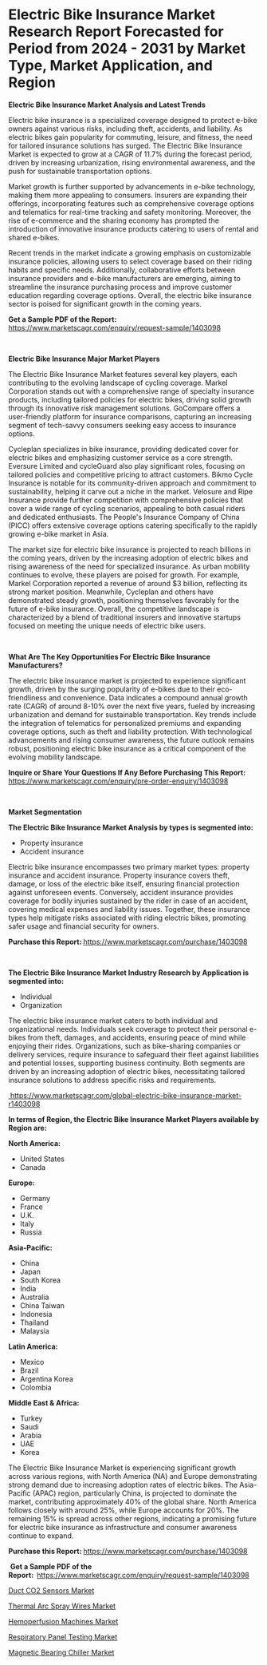 <p><h1>Electric Bike Insurance Market Research Report Forecasted for Period from 2024 -  2031 by Market Type, Market Application, and Region</h1></p><p><strong>Electric Bike Insurance Market Analysis and Latest Trends</strong></p>
<p><p>Electric bike insurance is a specialized coverage designed to protect e-bike owners against various risks, including theft, accidents, and liability. As electric bikes gain popularity for commuting, leisure, and fitness, the need for tailored insurance solutions has surged. The Electric Bike Insurance Market is expected to grow at a CAGR of 11.7% during the forecast period, driven by increasing urbanization, rising environmental awareness, and the push for sustainable transportation options.</p><p>Market growth is further supported by advancements in e-bike technology, making them more appealing to consumers. Insurers are expanding their offerings, incorporating features such as comprehensive coverage options and telematics for real-time tracking and safety monitoring. Moreover, the rise of e-commerce and the sharing economy has prompted the introduction of innovative insurance products catering to users of rental and shared e-bikes.</p><p>Recent trends in the market indicate a growing emphasis on customizable insurance policies, allowing users to select coverage based on their riding habits and specific needs. Additionally, collaborative efforts between insurance providers and e-bike manufacturers are emerging, aiming to streamline the insurance purchasing process and improve customer education regarding coverage options. Overall, the electric bike insurance sector is poised for significant growth in the coming years.</p></p>
<p><strong>Get a Sample PDF of the Report:&nbsp;</strong> <a href="https://www.marketscagr.com/enquiry/request-sample/1403098?utm_campaign=1573&utm_medium=2&utm_source=Github&utm_content=ia&utm_term=23102024&utm_id=electric-bike-insurance">https://www.marketscagr.com/enquiry/request-sample/1403098</a></p>
<p>&nbsp;</p>
<p><strong>Electric Bike Insurance Major Market Players</strong></p>
<p><p>The Electric Bike Insurance Market features several key players, each contributing to the evolving landscape of cycling coverage. Markel Corporation stands out with a comprehensive range of specialty insurance products, including tailored policies for electric bikes, driving solid growth through its innovative risk management solutions. GoCompare offers a user-friendly platform for insurance comparisons, capturing an increasing segment of tech-savvy consumers seeking easy access to insurance options.</p><p>Cycleplan specializes in bike insurance, providing dedicated cover for electric bikes and emphasizing customer service as a core strength. Eversure Limited and cycleGuard also play significant roles, focusing on tailored policies and competitive pricing to attract customers. Bikmo Cycle Insurance is notable for its community-driven approach and commitment to sustainability, helping it carve out a niche in the market. Velosure and Ripe Insurance provide further competition with comprehensive policies that cover a wide range of cycling scenarios, appealing to both casual riders and dedicated enthusiasts. The People's Insurance Company of China (PICC) offers extensive coverage options catering specifically to the rapidly growing e-bike market in Asia.</p><p>The market size for electric bike insurance is projected to reach billions in the coming years, driven by the increasing adoption of electric bikes and rising awareness of the need for specialized insurance. As urban mobility continues to evolve, these players are poised for growth. For example, Markel Corporation reported a revenue of around $3 billion, reflecting its strong market position. Meanwhile, Cycleplan and others have demonstrated steady growth, positioning themselves favorably for the future of e-bike insurance. Overall, the competitive landscape is characterized by a blend of traditional insurers and innovative startups focused on meeting the unique needs of electric bike users.</p></p>
<p>&nbsp;</p>
<p><strong>What Are The Key Opportunities For Electric Bike Insurance Manufacturers?</strong></p>
<p><p>The electric bike insurance market is projected to experience significant growth, driven by the surging popularity of e-bikes due to their eco-friendliness and convenience. Data indicates a compound annual growth rate (CAGR) of around 8-10% over the next five years, fueled by increasing urbanization and demand for sustainable transportation. Key trends include the integration of telematics for personalized premiums and expanding coverage options, such as theft and liability protection. With technological advancements and rising consumer awareness, the future outlook remains robust, positioning electric bike insurance as a critical component of the evolving mobility landscape.</p></p>
<p><strong>Inquire or Share Your Questions If Any Before Purchasing This Report:</strong> <a href="https://www.marketscagr.com/enquiry/pre-order-enquiry/1403098?utm_campaign=1573&utm_medium=2&utm_source=Github&utm_content=ia&utm_term=23102024&utm_id=electric-bike-insurance">https://www.marketscagr.com/enquiry/pre-order-enquiry/1403098</a></p>
<p>&nbsp;</p>
<p><strong>Market Segmentation</strong></p>
<p><strong>The Electric Bike Insurance Market Analysis by types is segmented into:</strong></p>
<p><ul><li>Property insurance</li><li>Accident insurance</li></ul></p>
<p><p>Electric bike insurance encompasses two primary market types: property insurance and accident insurance. Property insurance covers theft, damage, or loss of the electric bike itself, ensuring financial protection against unforeseen events. Conversely, accident insurance provides coverage for bodily injuries sustained by the rider in case of an accident, covering medical expenses and liability issues. Together, these insurance types help mitigate risks associated with riding electric bikes, promoting safer usage and financial security for owners.</p></p>
<p><strong>Purchase this Report:&nbsp;</strong><a href="https://www.marketscagr.com/purchase/1403098?utm_campaign=1573&utm_medium=2&utm_source=Github&utm_content=ia&utm_term=23102024&utm_id=electric-bike-insurance">https://www.marketscagr.com/purchase/1403098</a></p>
<p>&nbsp;</p>
<p><strong>The Electric Bike Insurance Market Industry Research by Application is segmented into:</strong></p>
<p><ul><li>Individual</li><li>Organization</li></ul></p>
<p><p>The electric bike insurance market caters to both individual and organizational needs. Individuals seek coverage to protect their personal e-bikes from theft, damages, and accidents, ensuring peace of mind while enjoying their rides. Organizations, such as bike-sharing companies or delivery services, require insurance to safeguard their fleet against liabilities and potential losses, supporting business continuity. Both segments are driven by an increasing adoption of electric bikes, necessitating tailored insurance solutions to address specific risks and requirements.</p></p>
<p><a href="https://www.marketscagr.com/global-electric-bike-insurance-market-r1403098?utm_campaign=1573&utm_medium=2&utm_source=Github&utm_content=ia&utm_term=23102024&utm_id=electric-bike-insurance">&nbsp;https://www.marketscagr.com/global-electric-bike-insurance-market-r1403098</a></p>
<p><strong>In terms of Region, the Electric Bike Insurance Market Players available by Region are:</strong></p>
<p>
    <p> <strong> North America: </strong>
        <ul>
            <li>United States</li>
            <li>Canada</li>
        </ul>
        </p> 
    <p> <strong> Europe: </strong>
        <ul>
            <li>Germany</li>
            <li>France</li>
            <li>U.K.</li>
            <li>Italy</li>
            <li>Russia</li>
        </ul>
        </p> 
    <p> <strong> Asia-Pacific: </strong>
        <ul>
            <li>China</li>
            <li>Japan</li>
            <li>South Korea</li>
            <li>India</li>
            <li>Australia</li>
            <li>China Taiwan</li>
            <li>Indonesia</li>
            <li>Thailand</li>
            <li>Malaysia</li>
        </ul>
        </p> 
    <p> <strong> Latin America: </strong>
        <ul>
            <li>Mexico</li>
            <li>Brazil</li>
            <li>Argentina Korea</li>
            <li>Colombia</li>
        </ul>
        </p> 
    <p> <strong> Middle East & Africa: </strong>
        <ul>
            <li>Turkey</li>
            <li>Saudi</li>
            <li>Arabia</li>
            <li>UAE</li>
            <li>Korea</li>
        </ul>
    </p>
    </p>
<p><p>The Electric Bike Insurance Market is experiencing significant growth across various regions, with North America (NA) and Europe demonstrating strong demand due to increasing adoption rates of electric bikes. The Asia-Pacific (APAC) region, particularly China, is projected to dominate the market, contributing approximately 40% of the global share. North America follows closely with around 25%, while Europe accounts for 20%. The remaining 15% is spread across other regions, indicating a promising future for electric bike insurance as infrastructure and consumer awareness continue to expand.</p></p>
<p><strong>Purchase this Report: </strong><a href="https://www.marketscagr.com/purchase/1403098?utm_campaign=1573&utm_medium=2&utm_source=Github&utm_content=ia&utm_term=23102024&utm_id=electric-bike-insurance">https://www.marketscagr.com/purchase/1403098</a></p>
<p>&nbsp;<strong>Get a Sample PDF of the Report:&nbsp;&nbsp;</strong><a href="https://www.marketscagr.com/enquiry/request-sample/1403098?utm_campaign=1573&utm_medium=2&utm_source=Github&utm_content=ia&utm_term=23102024&utm_id=electric-bike-insurance">https://www.marketscagr.com/enquiry/request-sample/1403098</a></p>
<p><strong></strong></p>
<p><p><a href="https://issuu.com/reportprime-2/docs/duct-co2-sensors-market-size-2030.p_2bd9f200a7a935?utm_campaign=1573&utm_medium=2&utm_source=Github&utm_content=ia&utm_term=23102024&utm_id=electric-bike-insurance">Duct CO2 Sensors Market</a></p><p><a href="https://www.linkedin.com/pulse/global-thermal-arc-spray-wires-125-cagr-forecast-2024-2031-ikxce?utm_campaign=1573&utm_medium=2&utm_source=Github&utm_content=ia&utm_term=23102024&utm_id=electric-bike-insurance">Thermal Arc Spray Wires Market</a></p><p><a href="https://www.linkedin.com/pulse/hemoperfusion-machines-market-global-insights-sales-trends-obqne?utm_campaign=1573&utm_medium=2&utm_source=Github&utm_content=ia&utm_term=23102024&utm_id=electric-bike-insurance">Hemoperfusion Machines Market</a></p><p><a href="https://www.linkedin.com/pulse/respiratory-panel-testing-market-evolution-global-trends-regional-xyirf?utm_campaign=1573&utm_medium=2&utm_source=Github&utm_content=ia&utm_term=23102024&utm_id=electric-bike-insurance">Respiratory Panel Testing Market</a></p><p><a href="https://issuu.com/reportprime-2/docs/magnetic-bearing-chiller-market-siz_d3ce5ddf9f134c?utm_campaign=1573&utm_medium=2&utm_source=Github&utm_content=ia&utm_term=23102024&utm_id=electric-bike-insurance">Magnetic Bearing Chiller Market</a></p></p>